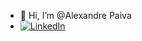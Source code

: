 - 👋 Hi, I’m @Alexandre Paiva
- [![LinkedIn](https://img.shields.io/badge/LinkedIn-0077B5?style=for-the-badge&logo=linkedin&logoColor=white)](https://www.linkedin.com/in/alexandre-paiva-60845229b/)



<!---
Alexandre-Paiva/Alexandre-Paiva is a ✨ special ✨ repository because its `README.md` (this file) appears on your GitHub profile.
You can click the Preview link to take a look at your changes.
--->

